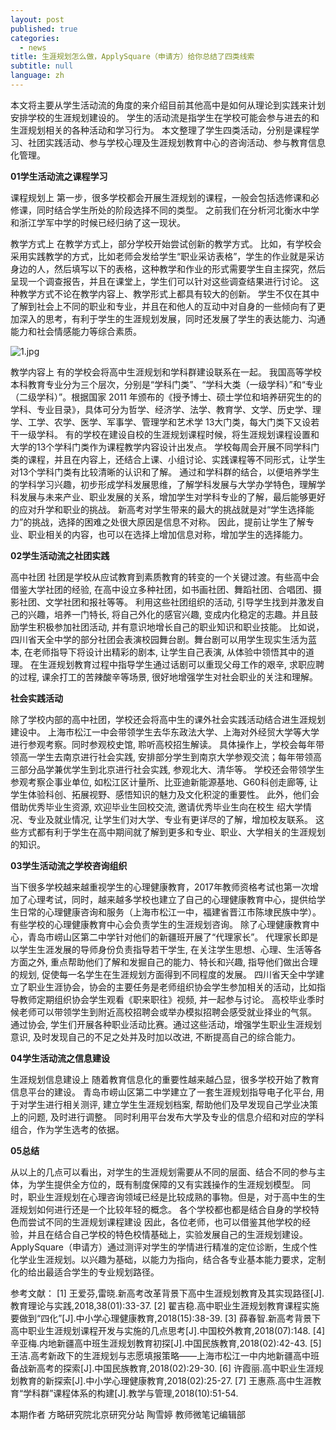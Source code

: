 ```yaml
---
layout: post
published: true
categories:
  - news
title: 生涯规划怎么做，ApplySquare（申请方）给你总结了四类线索
subtitle: null
language: zh
---
```

本文将主要从学生活动流的角度的来介绍目前其他高中是如何从理论到实践来计划安排学校的生涯规划建设的。
学生的活动流是指学生在学校可能会参与进去的和生涯规划相关的各种活动和学习行为。
本文整理了学生四类活动，分别是课程学习、社团实践活动、参与学校心理及生涯规划教育中心的咨询活动、参与教育信息化管理。

**01学生活动流之课程学习**

课程规划上
第一步，很多学校都会开展生涯规划的课程，一般会包括选修课和必修课，同时结合学生所处的阶段选择不同的类型。
之前我们在分析河北衡水中学和浙江学军中学的时候已经归纳了这一现状。

教学方式上
在教学方式上，部分学校开始尝试创新的教学方式。
比如，有学校会采用实践教学的方式，比如老师会发给学生“职业采访表格”，学生的作业就是采访身边的人，然后填写以下的表格，这种教学和作业的形式需要学生自主探究，然后呈现一个调查报告，并且在课堂上，学生们可以针对这些调查结果进行讨论。
这种教学方式不论在教学内容上、教学形式上都具有较大的创新。
学生不仅在其中了解到社会上不同的职业和专业，并且在和他人的互动中对自身的一些倾向有了更加深入的思考，有利于学生的生涯规划发展，同时还发展了学生的表达能力、沟通能力和社会情感能力等综合素质。

![1.jpg]({{site.baseurl}}/image/1.jpg)

教学内容上
有的学校会将高中生涯规划和学科群建设联系在一起。
我国高等学校本科教育专业分为三个层次，分别是“学科门类”、“学科大类（一级学科）”和“专业（二级学科）”。根据国家 2011 年颁布的《授予博士、硕士学位和培养研究生的的学科、专业目录》，具体可分为哲学、经济学、法学、教育学、文学、历史学、理学、工学、农学、医学、军事学、管理学和艺术学 13大门类，每大门类下又设若干一级学科。
有的学校在建设自校的生涯规划课程时候，将生涯规划课程设置和大学的13个学科门类作为课程教学内容设计出发点。
学校每周会开展不同学科门类的课程，并且在内容上，还结合上课、小组讨论、实践课程等不同形式，让学生对13个学科门类有比较清晰的认识和了解。
通过和学科群的结合，以便培养学生的学科学习兴趣，初步形成学科发展思维，了解学科发展与大学办学特色，理解学科发展与未来产业、职业发展的关系，增加学生对学科专业的了解，最后能够更好的应对升学和职业的挑战。
新高考对学生带来的最大的挑战就是对“学生选择能力”的挑战，选择的困难之处很大原因是信息不对称。
因此，提前让学生了解专业、职业相关的内容，也可以在选择上增加信息对称，增加学生的选择能力。

**02学生活动流之社团实践**

高中社团
社团是学校从应试教育到素质教育的转变的一个关键过渡。有些高中会借鉴大学社团的经验, 在高中设立多种社团，如书画社团、舞蹈社团、合唱团、摄影社团、文学社团和报社等等。
利用这些社团组织的活动, 引导学生找到并激发自己的兴趣，培养一门特长, 将自己外化的感官兴趣, 变成内化稳定的志趣。并且鼓励学生积极参加社团活动, 并有意识地增长自己的职业知识和职业技能。
比如说，四川省天全中学的部分社团会表演校园舞台剧。舞台剧可以用学生现实生活为蓝本, 在老师指导下将设计出精彩的剧本, 让学生自己表演, 从体验中领悟其中的道理。
在生涯规划教育过程中指导学生通过话剧可以重现父母工作的艰辛, 求职应聘的过程, 课余打工的苦辣酸辛等场景, 很好地增强学生对社会职业的关注和理解。
 
 **社会实践活动**

除了学校内部的高中社团，学校还会将高中生的课外社会实践活动结合进生涯规划建设中。
上海市松江一中会带领学生去华东政法大学、上海对外经贸大学等大学进行参观考察。同时参观校史馆, 聆听高校招生解读。
具体操作上，学校会每年带领高一学生去南京进行社会实践, 安排部分学生到南京大学参观交流；每年带领高三部分品学兼优学生到北京进行社会实践, 参观北大、清华等。
学校还会带领学生参观考察企事业单位, 如松江区计量所、比亚迪新能源基地、G60科创走廊等, 让学生体验科创、拓展视野、感悟知识的魅力及文化积淀的重要性。
此外，他们会借助优秀毕业生资源, 欢迎毕业生回校交流, 邀请优秀毕业生向在校生
绍大学情况、专业及就业情况, 让学生们对大学、专业有更详尽的了解，增加校友联系。
这些方式都有利于学生在高中期间就了解到更多和专业、职业、大学相关的生涯规划的知识。

**03学生活动流之学校咨询组织**

当下很多学校越来越重视学生的心理健康教育，2017年教师资格考试也第一次增加了心理考试，同时，越来越多学校也建立了自己的心理健康教育中心，提供给学生日常的心理健康咨询和服务（上海市松江一中，福建省晋江市陈埭民族中学）。
有些学校的心理健康教育中心会负责学生的生涯规划咨询。
除了心理健康教育中心，青岛市崂山区第二中学针对他们的新疆班开展了“代理家长”。
代理家长即是以学生生涯发展的导师身份负责指导若干学生, 在关注学生思想、心理、生活等各方面之外, 重点帮助他们了解和发掘自己的能力、特长和兴趣, 指导他们做出合理的规划, 促使每一名学生在生涯规划方面得到不同程度的发展。
四川省天全中学建立了职业生涯协会，协会的主要任务是老师组织协会学生参加相关的活动，比如指导教师定期组织协会学生观看《职来职往》视频, 并一起参与讨论。
高校毕业季时候老师可以带领学生到附近高校招聘会或举办模拟招聘会感受就业择业的气氛。
通过协会, 学生们开展各种职业活动比赛。通过这些活动，增强学生职业生涯规划意识, 及时发现自己的不足之处并及时加以改进, 不断提高自己的综合能力。

**04学生活动流之信息建设**

生涯规划信息建设上
随着教育信息化的重要性越来越凸显，很多学校开始了教育信息平台的建设。
青岛市崂山区第二中学建立了一套生涯规划指导电子化平台, 用于对学生进行相关测评, 建立学生生涯规划档案, 帮助他们及早发现自己学业决策上的问题, 及时进行调整。
同时利用平台发布大学及专业的信息介绍和对应的学科组合，作为学生选考的依据。

**05总结**

从以上的几点可以看出，对学生的生涯规划需要从不同的层面、结合不同的参与主体，为学生提供全方位的，既有制度保障的又有实践操作的生涯规划模型。
同时，职业生涯规划在心理咨询领域已经是比较成熟的事物。但是，对于高中生的生涯规划如何进行还是一个比较年轻的概念。
各个学校都也都是结合自身的学校特色而尝试不同的生涯规划课程建设 
因此，各位老师，也可以借鉴其他学校的经验，并且在结合自己学校的特色校情基础上，实验发展自己的生涯规划建设。ApplySquare（申请方）通过测评对学生的学情进行精准的定位诊断，生成个性化学业生涯规划。以兴趣为基础，以能力为指向，结合各专业基本能力要求，定制化的给出最适合学生的专业规划路径。
 


参考文献：
[1] 王爱芬,雷晓.新高考改革背景下高中生涯规划教育及其实现路径[J].教育理论与实践,2018,38(01):33-37.
[2] 翟吉稳.高中职业生涯规划教育课程实施要做到“四化”[J].中小学心理健康教育,2018(15):38-39.
[3] 薛春智.新高考背景下高中职业生涯规划课程开发与实施的几点思考[J].中国校外教育,2018(07):148.
[4] 辛亚梅.内地新疆高中班生涯规划教育初探[J].中国民族教育,2018(02):42-43.
[5] 王洁.高考新政下的生涯规划与志愿填报策略——上海市松江一中内地新疆高中班备战新高考的探索[J].中国民族教育,2018(02):29-30.
[6] 许霞丽.高中职业生涯规划教育的新探索[J].中小学心理健康教育,2018(02):25-27.
[7] 王惠燕.高中生涯教育“学科群”课程体系的构建[J].教学与管理,2018(10):51-54.




本期作者
方略研究院北京研究分站 陶雪婷
教师微笔记编辑部
